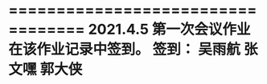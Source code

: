 ==================================
2021.4.5 第一次会议作业
在该作业记录中签到。
签到：
吴雨航
张文嘿
郭大侠
==================================
